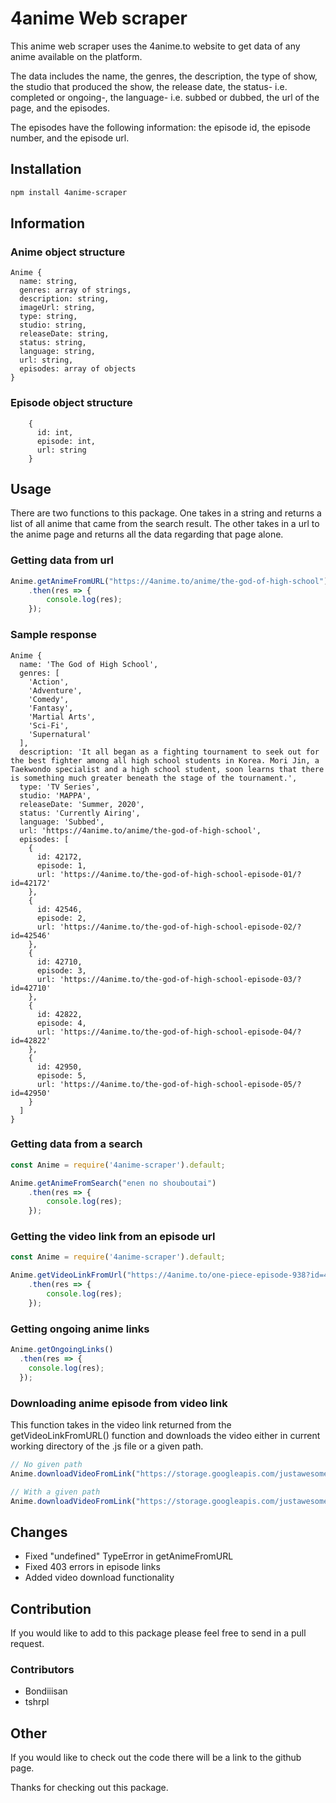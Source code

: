 # 4anime Web scraper
This anime web scraper uses the 4anime.to website to get data of any anime available on the platform. 

The data includes the name, the genres, the description, the type of show, the studio that produced the show, the release date, the status- i.e. completed or ongoing-, the language- i.e. subbed or dubbed, the url of the page, and the episodes.

The episodes have the following information: the episode id, the episode number, and the episode url.

## Installation
```bash
npm install 4anime-scraper
```

## Information
### Anime object structure
```
Anime {
  name: string,
  genres: array of strings,
  description: string,
  imageUrl: string,
  type: string,
  studio: string,
  releaseDate: string,
  status: string,
  language: string,
  url: string,
  episodes: array of objects
}
```

### Episode object structure
```
    {
      id: int,
      episode: int,
      url: string
    }
```

## Usage
There are two functions to this package. One takes in a string and returns a list of all anime that came from the search result. The other takes in a url to the anime page and returns all the data regarding that page alone.

### Getting data from url

```javascript
Anime.getAnimeFromURL("https://4anime.to/anime/the-god-of-high-school")
	.then(res => {
		console.log(res);
	});
```

### Sample response
```
Anime {
  name: 'The God of High School',
  genres: [
    'Action',
    'Adventure',
    'Comedy',
    'Fantasy',
    'Martial Arts',
    'Sci-Fi',
    'Supernatural'
  ],
  description: 'It all began as a fighting tournament to seek out for the best fighter among all high school students in Korea. Mori Jin, a Taekwondo specialist and a high school student, soon learns that there is something much greater beneath the stage of the tournament.',
  type: 'TV Series',
  studio: 'MAPPA',
  releaseDate: 'Summer, 2020',
  status: 'Currently Airing',
  language: 'Subbed',
  url: 'https://4anime.to/anime/the-god-of-high-school',
  episodes: [
    {
      id: 42172,
      episode: 1,
      url: 'https://4anime.to/the-god-of-high-school-episode-01/?id=42172'
    },
    {
      id: 42546,
      episode: 2,
      url: 'https://4anime.to/the-god-of-high-school-episode-02/?id=42546'
    },
    {
      id: 42710,
      episode: 3,
      url: 'https://4anime.to/the-god-of-high-school-episode-03/?id=42710'
    },
    {
      id: 42822,
      episode: 4,
      url: 'https://4anime.to/the-god-of-high-school-episode-04/?id=42822'
    },
    {
      id: 42950,
      episode: 5,
      url: 'https://4anime.to/the-god-of-high-school-episode-05/?id=42950'
    }
  ]
}
```

### Getting data from a search 
```javascript
const Anime = require('4anime-scraper').default;

Anime.getAnimeFromSearch("enen no shouboutai")
	.then(res => {
		console.log(res);
	});
```


### Getting the video link from an episode url 
```javascript
const Anime = require('4anime-scraper').default;

Anime.getVideoLinkFromUrl("https://4anime.to/one-piece-episode-938?id=43181")
	.then(res => {
		console.log(res);
	});
```

### Getting ongoing anime links
```javascript
Anime.getOngoingLinks()
  .then(res => {
    console.log(res);
  });
``` 

### Downloading anime episode from video link
This function takes in the video link returned from the getVideoLinkFromURL() function and downloads the video either in current working directory of the .js file or a given path.
```javascript
// No given path
Anime.downloadVideoFromLink("https://storage.googleapis.com/justawesome-183319.appspot.com/v2.4animu.me/Higurashi-no-Naku-Koro-ni-Gou/Higurashi-no-Naku-Koro-ni-Gou-Episode-04-1080p.mp4")

// With a given path
Anime.downloadVideoFromLink("https://storage.googleapis.com/justawesome-183319.appspot.com/v2.4animu.me/Higurashi-no-Naku-Koro-ni-Gou/Higurashi-no-Naku-Koro-ni-Gou-Episode-04-1080p.mp4", "./test")
```

## Changes
* Fixed "undefined" TypeError in getAnimeFromURL
* Fixed 403 errors in episode links
* Added video download functionality

## Contribution
If you would like to add to this package please feel free to send in a pull request.

### Contributors
* Bondiiisan
* tshrpl


## Other
If you would like to check out the code there will be a link to the github page. 

Thanks for checking out this package.
